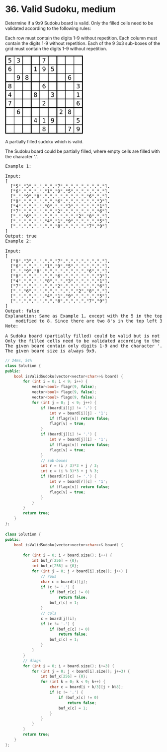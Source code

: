 # 36. Valid Sudoku, medium

Determine if a 9x9 Sudoku board is valid. Only the filled cells need to be validated according to the following rules:

Each row must contain the digits 1-9 without repetition.
Each column must contain the digits 1-9 without repetition.
Each of the 9 3x3 sub-boxes of the grid must contain the digits 1-9 without repetition.

<img src="img/question_36.png">


A partially filled sudoku which is valid.

The Sudoku board could be partially filled, where empty cells are filled with the character '.'.
<pre>
Example 1:

Input:
[
  ["5","3",".",".","7",".",".",".","."],
  ["6",".",".","1","9","5",".",".","."],
  [".","9","8",".",".",".",".","6","."],
  ["8",".",".",".","6",".",".",".","3"],
  ["4",".",".","8",".","3",".",".","1"],
  ["7",".",".",".","2",".",".",".","6"],
  [".","6",".",".",".",".","2","8","."],
  [".",".",".","4","1","9",".",".","5"],
  [".",".",".",".","8",".",".","7","9"]
]
Output: true
Example 2:

Input:
[
  ["8","3",".",".","7",".",".",".","."],
  ["6",".",".","1","9","5",".",".","."],
  [".","9","8",".",".",".",".","6","."],
  ["8",".",".",".","6",".",".",".","3"],
  ["4",".",".","8",".","3",".",".","1"],
  ["7",".",".",".","2",".",".",".","6"],
  [".","6",".",".",".",".","2","8","."],
  [".",".",".","4","1","9",".",".","5"],
  [".",".",".",".","8",".",".","7","9"]
]
Output: false
Explanation: Same as Example 1, except with the 5 in the top left corner being 
    modified to 8. Since there are two 8's in the top left 3x3 sub-box, it is invalid.
Note:

A Sudoku board (partially filled) could be valid but is not necessarily solvable.
Only the filled cells need to be validated according to the mentioned rules.
The given board contain only digits 1-9 and the character '.'.
The given board size is always 9x9.
</pre>

```c++
// 24ms, 54%
class Solution {
public:
    bool isValidSudoku(vector<vector<char>>& board) {
        for (int i = 0; i < 9; i++) {
            vector<bool> flagr(9, false);
            vector<bool> flagc(9, false);
            vector<bool> flagx(9, false);
            for (int j = 0; j < 9; j++) {
                if (board[i][j] != '.') {
                    int v = board[i][j] - '1';
                    if (flagr[v]) return false;
                    flagr[v] = true;
                }
                if (board[j][i] != '.') {
                    int v = board[j][i] - '1';
                    if (flagc[v]) return false;
                    flagc[v] = true;
                }
                // sub-boxes
                int r = (i / 3)*3 + j / 3;
                int c = (i % 3)*3 + j % 3;
                if (board[r][c] != '.') {
                    int v = board[r][c] - '1';
                    if (flagx[v]) return false;
                    flagx[v] = true;
                }
            }
        }
        return true;
    }
};

class Solution {
public:
    bool isValidSudoku(vector<vector<char>>& board) {

        for (int i = 0; i < board.size(); i++) {
            int buf_r[256] = {0};
            int buf_c[256] = {0};
            for (int j = 0; j < board[i].size(); j++) {
                // rows
                char c = board[i][j];
                if (c != '.') {
                    if (buf_r[c] != 0)
                        return false;
                    buf_r[c] = 1;
                }
                // cols
                c = board[j][i];
                if (c != '.') {
                    if (buf_c[c] != 0)
                        return false;
                    buf_c[c] = 1;
                }
            }
        }
        // diags
        for (int i = 0; i < board.size(); i+=3) {
            for (int j = 0; j < board[i].size(); j+=3) {
                int buf_x[256] = {0};
                for (int k = 0; k < 9; k++) {
                    char c = board[i + k/3][j + k%3];
                    if (c != '.') {
                        if (buf_x[c] != 0)
                            return false;
                        buf_x[c] = 1;
                    }
                }
            }
        }
        return true;
    }
};
```